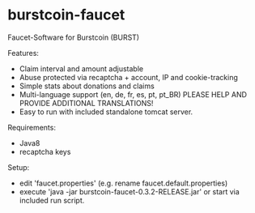 # burstcoin-faucet
Faucet-Software for Burstcoin (BURST)

Features:
- Claim interval and amount adjustable
- Abuse protected via recaptcha + account, IP and cookie-tracking
- Simple stats about donations and claims
- Multi-language support (en, de, fr, es, pt, pt_BR) PLEASE HELP AND PROVIDE ADDITIONAL TRANSLATIONS!
- Easy to run with included standalone tomcat server.

Requirements:
- Java8
- recaptcha keys

Setup:
- edit 'faucet.properties' (e.g. rename faucet.default.properties) 
- execute 'java -jar burstcoin-faucet-0.3.2-RELEASE.jar' or start via included run script.



